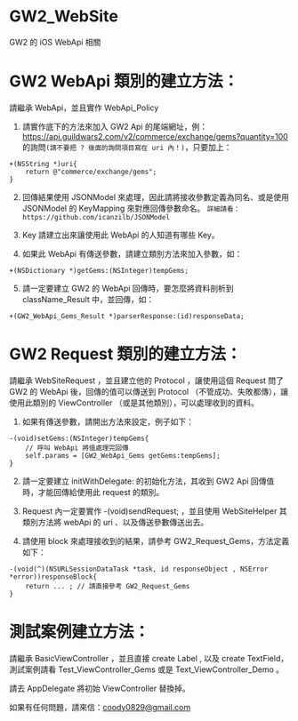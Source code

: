 # GW2_WebSite

GW2 的 iOS WebApi 相關

# GW2 WebApi 類別的建立方法：

請繼承 WebApi，並且實作 WebApi_Policy

1. 請實作底下的方法來加入 GW2 Api 的尾端網址，例： https://api.guildwars2.com/v2/commerce/exchange/gems?quantity=100 的詢問``(請不要把 ? 後面的詢問項目寫在 uri 內！)``，只要加上：
```
+(NSString *)uri{
    return @"commerce/exchange/gems";
}
```


2. 回傳結果使用 JSONModel 來處理，因此請將接收參數定義為同名、或是使用 JSONModel 的 KeyMapping 來對應回傳參數命名。
``詳細請看：https://github.com/icanzilb/JSONModel``

3. Key 請建立出來讓使用此 WebApi 的人知道有哪些 Key。

4. 如果此 WebApi 有傳送參數，請建立類別方法來加入參數，如：
```
+(NSDictionary *)getGems:(NSInteger)tempGems;
```

5. 請一定要建立 GW2 的 WebApi 回傳時，要怎麼將資料剖析到 className_Result 中，並回傳，如：
```
+(GW2_WebApi_Gems_Result *)parserResponse:(id)responseData;
```

# GW2 Request 類別的建立方法：

請繼承 WebSiteRequest ，並且建立他的 Protocol ，讓使用這個 Request 問了 GW2 的 WebApi 後，回傳的值可以傳送到 Protocol （不管成功、失敗都傳），讓使用此類別的 ViewController （或是其他類別），可以處理收到的資料。

1. 如果有傳送參數，請開出方法來設定，例子如下：
```
-(void)setGems:(NSInteger)tempGems{
    // 呼叫 WebApi 將值處理完回傳
    self.params = [GW2_WebApi_Gems getGems:tempGems]; 
}
```

2. 請一定要建立 initWithDelegate: 的初始化方法，其收到 GW2 Api 回傳值時，才能回傳給使用此 request 的類別。

3. Request 內一定要實作 -(void)sendRequest; ，並且使用 WebSiteHelper 其類別方法將 webApi 的 uri 、以及傳送參數傳送出去。

4. 請使用 block 來處理接收到的結果，請參考 GW2_Request_Gems，方法定義如下：
```
-(void(^)(NSURLSessionDataTask *task, id responseObject , NSError *error))responseBlock{
    return ... ; // 請直接參考 GW2_Request_Gems
} 
```

# 測試案例建立方法：

請繼承 BasicViewController ，並且直接 create Label , 以及 create TextField，測試案例請看 Test_ViewController_Gems 或是 Text_ViewController_Demo 。

請去 AppDelegate 將初始 ViewController 替換掉。


如果有任何問題，請來信：coody0829@gmail.com


